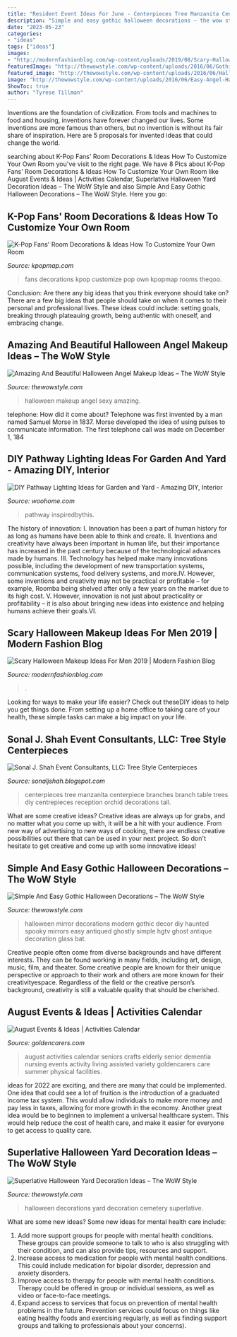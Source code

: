 ```yaml
---
title: "Resident Event Ideas For June - Centerpieces Tree Manzanita Centerpiece Branches Branch Table Trees Diy Centrepieces Reception Orchid Decorations Tall"
description: "Simple and easy gothic halloween decorations – the wow style"
date: "2023-05-23"
categories:
- "ideas"
tags: ["ideas"]
images:
- "http://modernfashionblog.com/wp-content/uploads/2019/08/Scary-Halloween-Makeup-Ideas-For-Men-2019-15.jpg"
featuredImage: "http://thewowstyle.com/wp-content/uploads/2016/06/Gothic-Halloween-Decorations.jpeg"
featured_image: "http://thewowstyle.com/wp-content/uploads/2016/06/Halloween-cemetery-yard-Decorations.jpg"
image: "http://thewowstyle.com/wp-content/uploads/2016/06/Easy-Angel-Halloween-Makeup.jpg"
ShowToc: true
author: "Tyrese Tillman"
---
```



Inventions are the foundation of civilization. From tools and machines to food and housing, inventions have forever changed our lives. Some inventions are more famous than others, but no invention is without its fair share of inspiration. Here are 5 proposals for invented ideas that could change the world.

	

		
searching about K-Pop Fans&#039; Room Decorations &amp; Ideas How To Customize Your Own Room you've visit to the right page. We have 8 Pics about K-Pop Fans&#039; Room Decorations &amp; Ideas How To Customize Your Own Room like August Events &amp; Ideas | Activities Calendar, Superlative Halloween Yard Decoration Ideas – The WoW Style and also Simple And Easy Gothic Halloween Decorations – The WoW Style. Here you go:
		
    
## K-Pop Fans&#039; Room Decorations &amp; Ideas How To Customize Your Own Room

<img loading=lazy src="https://image.kpopmap.com/2020/02/customize-rooms-good-kpop-fans.jpg" onerror="this.onerror=null;this.src='https://tse2.mm.bing.net/th?id=OIP.mVlc3_FVTDcszTXFAoMgRQHaEL&amp;pid=15.1';" alt="K-Pop Fans&#039; Room Decorations &amp; Ideas How To Customize Your Own Room">

_Source: kpopmap.com_

>fans decorations kpop customize pop own kpopmap rooms theqoo. 

	

Conclusion: Are there any big ideas that you think everyone should take on?
There are a few big ideas that people should take on when it comes to their personal and professional lives. These ideas could include: setting goals, breaking through plateauing growth, being authentic with oneself, and embracing change.

    
## Amazing And Beautiful Halloween Angel Makeup Ideas – The WoW Style

<img loading=lazy src="http://thewowstyle.com/wp-content/uploads/2016/06/Easy-Angel-Halloween-Makeup.jpg" onerror="this.onerror=null;this.src='https://tse2.mm.bing.net/th?id=OIP.lhXuaVuB4eJ6rDJ-QgwkGgHaK5&amp;pid=15.1';" alt="Amazing And Beautiful Halloween Angel Makeup Ideas – The WoW Style">

_Source: thewowstyle.com_

>halloween makeup angel sexy amazing. 

	

telephone: How did it come about?
Telephone was first invented by a man named Samuel Morse in 1837. Morse developed the idea of using pulses to communicate information. The first telephone call was made on December 1, 184
    
## DIY Pathway Lighting Ideas For Garden And Yard - Amazing DIY, Interior

<img loading=lazy src="https://www.woohome.com/wp-content/uploads/2017/06/lighting-ideas-for-pathway-2.jpg" onerror="this.onerror=null;this.src='https://tse1.mm.bing.net/th?id=OIP.y8SdqTeXKipNgkIL_06xFQHaKH&amp;pid=15.1';" alt="DIY Pathway Lighting Ideas for Garden and Yard - Amazing DIY, Interior">

_Source: woohome.com_

>pathway inspiredbythis. 

	

The history of innovation:
I. Innovation has been a part of human history for as long as humans have been able to think and create. II. Inventions and creativity have always been important in human life, but their importance has increased in the past century because of the technological advances made by humans. III. Technology has helped make many innovations possible, including the development of new transportation systems, communication systems, food delivery systems, and more.IV. However, some inventions and creativity may not be practical or profitable – for example, Roomba being shelved after only a few years on the market due to its high cost. V. However, innovation is not just about practicality or profitability – it is also about bringing new ideas into existence and helping humans achieve their goals.VI.

    
## Scary Halloween Makeup Ideas For Men 2019 | Modern Fashion Blog

<img loading=lazy src="http://modernfashionblog.com/wp-content/uploads/2019/08/Scary-Halloween-Makeup-Ideas-For-Men-2019-15.jpg" onerror="this.onerror=null;this.src='https://tse1.mm.bing.net/th?id=OIP.2mciuXry_WLo1zQJXapzgQHaLC&amp;pid=15.1';" alt="Scary Halloween Makeup Ideas For Men 2019 | Modern Fashion Blog">

_Source: modernfashionblog.com_

>. 

	

Looking for ways to make your life easier? Check out theseDIY ideas to help you get things done. From setting up a home office to taking care of your health, these simple tasks can make a big impact on your life.

    
## Sonal J. Shah Event Consultants, LLC: Tree Style Centerpieces

<img loading=lazy src="http://2.bp.blogspot.com/-mn7qpXtnoE8/UtRnlnn875I/AAAAAAAALMw/jnSOhq4ydm0/s1600/tree+4.jpg" onerror="this.onerror=null;this.src='https://tse2.mm.bing.net/th?id=OIP.oMyoGYRIf8VCVumTknF3PAHaLH&amp;pid=15.1';" alt="Sonal J. Shah Event Consultants, LLC: Tree Style Centerpieces">

_Source: sonaljshah.blogspot.com_

>centerpieces tree manzanita centerpiece branches branch table trees diy centrepieces reception orchid decorations tall. 

	

What are some creative ideas?
Creative ideas are always up for grabs, and no matter what you come up with, it will be a hit with your audience. From new way of advertising to new ways of cooking, there are endless creative possibilities out there that can be used in your next project. So don't hesitate to get creative and come up with some innovative ideas!

    
## Simple And Easy Gothic Halloween Decorations – The WoW Style

<img loading=lazy src="http://thewowstyle.com/wp-content/uploads/2016/06/Gothic-Halloween-Decorations.jpeg" onerror="this.onerror=null;this.src='https://tse4.mm.bing.net/th?id=OIP.WKMVk9wYJmU6FpTPHMI0uAHaJ4&amp;pid=15.1';" alt="Simple And Easy Gothic Halloween Decorations – The WoW Style">

_Source: thewowstyle.com_

>halloween mirror decorations modern gothic decor diy haunted spooky mirrors easy antiqued ghostly simple hgtv ghost antique decoration glass bat. 

	

Creative people often come from diverse backgrounds and have different interests. They can be found working in many fields, including art, design, music, film, and theater. Some creative people are known for their unique perspective or approach to their work and others are more known for their creativityespace. Regardless of the field or the creative person’s background, creativity is still a valuable quality that should be cherished.

    
## August Events &amp; Ideas | Activities Calendar

<img loading=lazy src="https://www.goldencarers.com/assets/img/calendar/08-august-pinterest.jpg" onerror="this.onerror=null;this.src='https://tse2.mm.bing.net/th?id=OIP.B6m_kD0z5awfWqVRpUsNoAHaMP&amp;pid=15.1';" alt="August Events &amp; Ideas | Activities Calendar">

_Source: goldencarers.com_

>august activities calendar seniors crafts elderly senior dementia nursing events activity living assisted variety goldencarers care summer physical facilities. 

	

ideas for 2022 are exciting, and there are many that could be implemented. One idea that could see a lot of fruition is the introduction of a graduated income tax system. This would allow individuals to make more money and pay less in taxes, allowing for more growth in the economy. Another great idea would be to beginnen to implement a universal healthcare system. This would help reduce the cost of health care, and make it easier for everyone to get access to quality care.

    
## Superlative Halloween Yard Decoration Ideas – The WoW Style

<img loading=lazy src="http://thewowstyle.com/wp-content/uploads/2016/06/Halloween-cemetery-yard-Decorations.jpg" onerror="this.onerror=null;this.src='https://tse2.mm.bing.net/th?id=OIP.liZvHU-GJTAgJrTDpzpuNwHaHt&amp;pid=15.1';" alt="Superlative Halloween Yard Decoration Ideas – The WoW Style">

_Source: thewowstyle.com_

>halloween decorations yard decoration cemetery superlative. 

	

What are some new ideas?
Some new ideas for mental health care include:
1. Add more support groups for people with mental health conditions. These groups can provide someone to talk to who is also struggling with their condition, and can also provide tips, resources and support.
2. Increase access to medication for people with mental health conditions. This could include medication for bipolar disorder, depression and anxiety disorders.
3. Improve access to therapy for people with mental health conditions. Therapy could be offered in group or individual sessions, as well as video or face-to-face meetings.
4. Expand access to services that focus on prevention of mental health problems in the future. Prevention services could focus on things like eating healthy foods and exercising regularly, as well as finding support groups and talking to professionals about your concerns).


